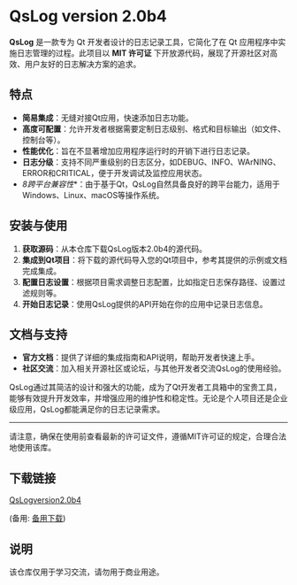 # QsLog version 2.0b4

**QsLog** 是一款专为 Qt 开发者设计的日志记录工具，它简化了在 Qt 应用程序中实施日志管理的过程。此项目以 **MIT 许可证** 下开放源代码，展现了开源社区对高效、用户友好的日志解决方案的追求。

## 特点

- **简易集成**：无缝对接Qt应用，快速添加日志功能。
- **高度可配置**：允许开发者根据需要定制日志级别、格式和目标输出（如文件、控制台等）。
- **性能优化**：旨在不显著增加应用程序运行时的开销下进行日志记录。
- **日志分级**：支持不同严重级别的日志区分，如DEBUG、INFO、WArNING、ERROR和CRITICAL，便于开发调试及监控应用状态。
- *8跨平台兼容性**：由于基于Qt，QsLog自然具备良好的跨平台能力，适用于Windows、Linux、macOS等操作系统。

## 安装与使用

1. **获取源码**：从本仓库下载QsLog版本2.0b4的源代码。
2. **集成到Qt项目**：将下载的源代码导入您的Qt项目中，参考其提供的示例或文档完成集成。
3. **配置日志设置**：根据项目需求调整日志配置，比如指定日志保存路径、设置过滤规则等。
4. **开始日志记录**：使用QsLog提供的API开始在你的应用中记录日志信息。

## 文档与支持

- **官方文档**：提供了详细的集成指南和API说明，帮助开发者快速上手。
- **社区交流**：加入相关开源社区或论坛，与其他开发者交流QsLog的使用经验。

QsLog通过其简洁的设计和强大的功能，成为了Qt开发者工具箱中的宝贵工具，能够有效提升开发效率，并增强应用的维护性和稳定性。无论是个人项目还是企业级应用，QsLog都能满足你的日志记录需求。

---

请注意，确保在使用前查看最新的许可证文件，遵循MIT许可证的规定，合理合法地使用该库。

## 下载链接
[QsLogversion2.0b4](https://pan.quark.cn/s/d6b5a44b63b1) 

(备用: [备用下载](https://pan.baidu.com/s/1yPFsLFYYubVi7nGGNt8DAw?pwd=19s6))

## 说明

该仓库仅用于学习交流，请勿用于商业用途。
